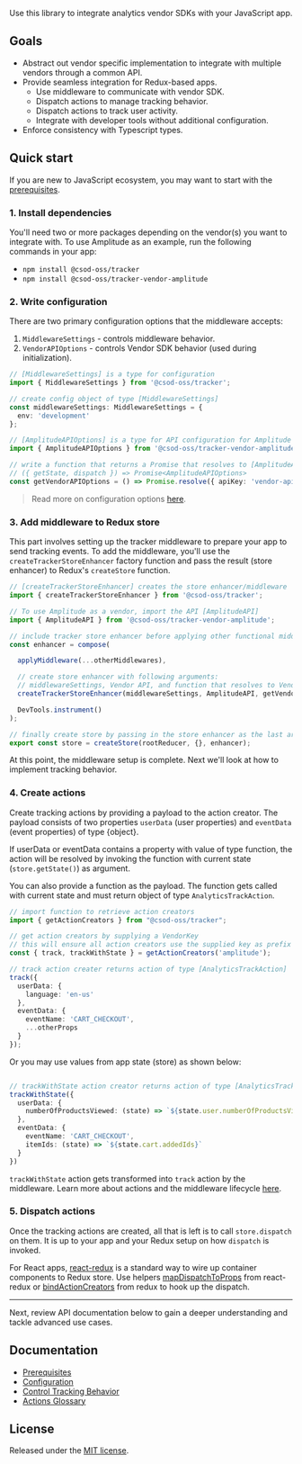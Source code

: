 Use this library to integrate analytics vendor SDKs with your JavaScript app.

## Goals
- Abstract out vendor specific implementation to integrate with multiple vendors through a common API.
- Provide seamless integration for Redux-based apps.
  - Use middleware to communicate with vendor SDK.
  - Dispatch actions to manage tracking behavior.
  - Dispatch actions to track user activity.
  - Integrate with developer tools without additional configuration.
- Enforce consistency with Typescript types.


## Quick start

If you are new to JavaScript ecosystem, you may want to start with the [prerequisites](https://github.com/gt3/tracker/wiki).

### 1. Install dependencies

You'll need two or more packages depending on the vendor(s) you want to integrate with. To use Amplitude as an example, run the following commands in your app:

- `npm install @csod-oss/tracker`
- `npm install @csod-oss/tracker-vendor-amplitude`

### 2. Write configuration

There are two primary configuration options that the middleware accepts:
1. `MiddlewareSettings` - controls middleware behavior.
2. `VendorAPIOptions` - controls Vendor SDK behavior (used during initialization).

```typescript
// [MiddlewareSettings] is a type for configuration
import { MiddlewareSettings } from '@csod-oss/tracker';

// create config object of type [MiddlewareSettings]
const middlewareSettings: MiddlewareSettings = {
  env: 'development'
};

// [AmplitudeAPIOptions] is a type for API configuration for Amplitude SDK
import { AmplitudeAPIOptions } from '@csod-oss/tracker-vendor-amplitude';

// write a function that returns a Promise that resolves to [AmplitudeAPIOptions]
// ({ getState, dispatch }) => Promise<AmplitudeAPIOptions>
const getVendorAPIOptions = () => Promise.resolve({ apiKey: 'vendor-api-key' });

```
> Read more on configuration options [here](https://github.com/gt3/tracker/wiki#1-configuration).

### 3. Add middleware to Redux store

This part involves setting up the tracker middleware to prepare your app to send tracking events. To add the middleware, you'll use the `createTrackerStoreEnhancer` factory function and pass the result (store enhancer) to Redux's `createStore` function.

```typescript
// [createTrackerStoreEnhancer] creates the store enhancer/middleware
import { createTrackerStoreEnhancer } from '@csod-oss/tracker';

// To use Amplitude as a vendor, import the API [AmplitudeAPI]
import { AmplitudeAPI } from '@csod-oss/tracker-vendor-amplitude';

// include tracker store enhancer before applying other functional middlewares
const enhancer = compose(

  applyMiddleware(...otherMiddlewares),

  // create store enhancer with following arguments:
  // middlewareSettings, Vendor API, and function that resolves to Vendor API options
  createTrackerStoreEnhancer(middlewareSettings, AmplitudeAPI, getVendorAPIOptions),

  DevTools.instrument()
);

// finally create store by passing in the store enhancer as the last argument
export const store = createStore(rootReducer, {}, enhancer);
```

At this point, the middleware setup is complete. Next we'll look at how to implement tracking behavior.

### 4. Create actions

Create tracking actions by providing a payload to the action creator. The payload consists of two properties `userData` (user properties) and `eventData` (event properties) of type {object}.

If userData or eventData contains a property with value of type function, the action will be resolved by invoking the function with current state (`store.getState()`) as argument. 

You can also provide a function as the payload. The function gets called with current state and must return object of type `AnalyticsTrackAction`.

```typescript
// import function to retrieve action creators
import { getActionCreators } from "@csod-oss/tracker";

// get action creators by supplying a VendorKey
// this will ensure all action creators use the supplied key as prefix
const { track, trackWithState } = getActionCreators('amplitude');

// track action creater returns action of type [AnalyticsTrackAction]
track({
  userData: {
    language: 'en-us'
  },
  eventData: {
    eventName: 'CART_CHECKOUT',
    ...otherProps
  }
});
```

Or you may use values from app state (store) as shown below:

```typescript

// trackWithState action creator returns action of type [AnalyticsTrackActionThunkable]
trackWithState({
  userData: {
    numberOfProductsViewed: (state) => `${state.user.numberOfProductsViewed}`
  },
  eventData: {
    eventName: 'CART_CHECKOUT',
    itemIds: (state) => `${state.cart.addedIds}`
  }
})
```

`trackWithState` action gets transformed into `track` action by the middleware. Learn more about actions and the middleware lifecycle [here](https://github.com/gt3/tracker/wiki#4-actions-glossary).

### 5. Dispatch actions

Once the tracking actions are created, all that is left is to call `store.dispatch` on them. It is up to your app and your Redux setup on how `dispatch` is invoked. 

For React apps, [react-redux](https://github.com/reduxjs/react-redux) is a standard way to wire up container components to Redux store. Use helpers [mapDispatchToProps](https://github.com/reduxjs/react-redux/blob/master/docs/api/connect.md#mapdispatchtoprops-object--dispatch-ownprops--object) from react-redux or [bindActionCreators](https://github.com/reduxjs/redux/blob/master/docs/api/bindActionCreators.md) from redux to hook up the dispatch.

---

Next, review API documentation below to gain a deeper understanding and tackle advanced use cases.

## Documentation
- [Prerequisites](https://github.com/gt3/tracker/wiki#1-prerequisites)
- [Configuration](https://github.com/gt3/tracker/wiki#2-configuration)
- [Control Tracking Behavior](https://github.com/gt3/tracker/wiki#3-control-tracking-behavior)
- [Actions Glossary](https://github.com/gt3/tracker/wiki#4-actions-glossary)

## License

Released under the [MIT license](LICENSE.md).
